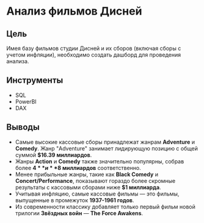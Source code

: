 # Анализ фильмов Дисней

## Цель
Имея базу фильмов студии Дисней и их сборов (включая сборы с учетом инфляции), необходимо создать дашборд для проведения анализа.

## Инструменты
- SQL
- PowerBI
- DAX

## Выводы
- Самые высокие кассовые сборы принадлежат жанрам **Adventure** и **Comedy**. Жанр "Adventure" занимает лидирующую позицию с общей суммой **$16.39 миллиардов**.
- Жанры **Action** и **Comedy** также значительно популярны, собрав более **$4** и **$8 миллиардов** соответственно.
- Менее прибыльные жанры, такие как **Black Comedy** и **Concert/Performance**, показывают гораздо более скромные результаты с кассовыми сборами ниже **$1 миллиарда**.
- Учитывая инфляцию, самые кассовые фильмы — это фильмы, выпущенные в промежуток **1937-1961 годов**.
- Из современности классику добавляет только первый фильм новой трилогии **Звёздных войн** — **The Force Awakens**.
